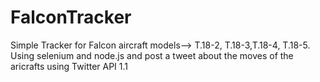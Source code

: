 # FalconTracker
Simple Tracker for Falcon aircraft models--> T.18-2, T.18-3,T.18-4, T.18-5. Using selenium and node.js and post a tweet about the moves of the aricrafts using Twitter API 1.1
